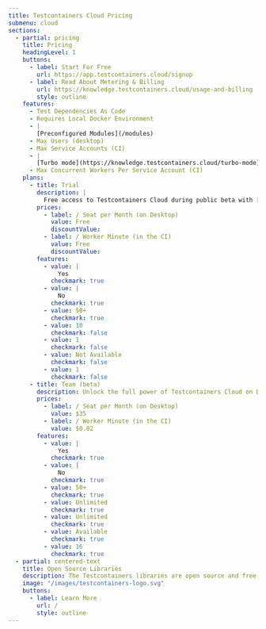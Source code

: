 ```yaml
---
title: Testcontainers Cloud Pricing
submenu: cloud
sections:
  - partial: pricing
    title: Pricing
    headingLevel: 1
    buttons:
      - label: Start For Free
        url: https://app.testcontainers.cloud/signup
      - label: Read About Metering & Billing
        url: https://knowledge.testcontainers.cloud/usage-and-billing
        style: outline
    features:
      - Test Dependencies As Code
      - Requires Local Docker Environment
      - |
        [Preconfigured Modules](/modules)
      - Max Users (desktop)
      - Max Service Accounts (CI)
      - |
        [Turbo mode](https://knowledge.testcontainers.cloud/turbo-mode)
      - Max Concurrent Workers Per Service Account (CI)
    plans:
      - title: Trial
        description: |
          Free access to Testcontainers Cloud during public beta with [some restrictions](https://knowledge.testcontainers.cloud/how-are-trial-accounts-restricted).
        prices:
          - label: / Seat per Month (on Desktop)
            value: Free
            discountValue:
          - label: / Worker Minute (in the CI)
            value: Free
            discountValue:
        features:
          - value: |
              Yes
            checkmark: true
          - value: |
              No
            checkmark: true
          - value: 50+
            checkmark: true
          - value: 10
            checkmark: false
          - value: 1
            checkmark: false
          - value: Not Available
            checkmark: false
          - value: 1
            checkmark: false
      - title: Team (beta)
        description: Unlock the full power of Testcontainers Cloud on Desktop and in your CI.
        prices:
          - label: / Seat per Month (on Desktop)
            value: $35
          - label: / Worker Minute (in the CI)
            value: $0.02
        features:
          - value: |
              Yes
            checkmark: true
          - value: |
              No
            checkmark: true
          - value: 50+
            checkmark: true
          - value: Unlimited
            checkmark: true
          - value: Unlimited
            checkmark: true
          - value: Available
            checkmark: true
          - value: 16
            checkmark: true
  - partial: centered-text
    title: Open Source Libraries
    description: The Testcontainers libraries are open source and free to use.
    image: "/images/testcontainers-logo.svg"
    buttons:
      - label: Learn More
        url: /
        style: outline
---
```

